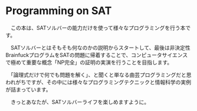 # Programming on SAT

　この本は、SATソルバーの能力だけを使って様々なプログラミングを行う本です。

　SATソルバーとはそもそも何なのかの説明からスタートして、最後は非決定性BrainfuckプログラムをSATの問題に帰着することで、コンピュータサイエンスで極めて重要な概念「NP完全」の証明の実演を行うことを目指します。

　「論理式だけで何でも問題を解く」、と聞くと単なる曲芸プログラミングだと思われがちですが、その中には様々なプログラミングテクニックと情報科学の実例が詰まっています。

　きっとあなたが、SATソルバーライフを楽しめますように。

